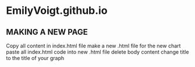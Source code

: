 # EmilyVoigt.github.io




## MAKING A NEW PAGE
Copy all content in index.html file
make a new .html file for the new chart
paste all index.html code into new .html file
delete body content
change title to the title of your graph 
